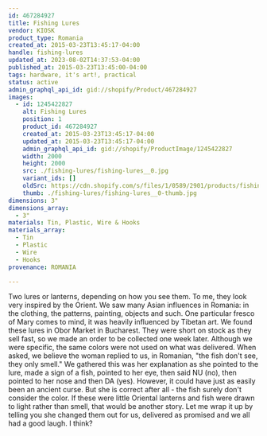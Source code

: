 ```yaml
---
id: 467284927
title: Fishing Lures
vendor: KIOSK
product_type: Romania
created_at: 2015-03-23T13:45:17-04:00
handle: fishing-lures
updated_at: 2023-08-02T14:37:53-04:00
published_at: 2015-03-23T13:45:00-04:00
tags: hardware, it's art!, practical
status: active
admin_graphql_api_id: gid://shopify/Product/467284927
images:
  - id: 1245422827
    alt: Fishing Lures
    position: 1
    product_id: 467284927
    created_at: 2015-03-23T13:45:17-04:00
    updated_at: 2015-03-23T13:45:17-04:00
    admin_graphql_api_id: gid://shopify/ProductImage/1245422827
    width: 2000
    height: 2000
    src: ./fishing-lures/fishing-lures__0.jpg
    variant_ids: []
    oldSrc: https://cdn.shopify.com/s/files/1/0589/2901/products/fishing_lures.jpeg?v=1427132717
    thumb: ./fishing-lures/fishing-lures__0-thumb.jpg
dimensions: 3"
dimensions_array:
  - 3"
materials: Tin, Plastic, Wire & Hooks
materials_array:
  - Tin
  - Plastic
  - Wire
  - Hooks
provenance: ROMANIA

---
```


Two lures or lanterns, depending on how you see them. To me, they look very inspired by the Orient. We saw many Asian influences in Romania: in the clothing, the patterns, painting, objects and such. One particular fresco of Mary comes to mind, it was heavily influenced by Tibetan art. We found these lures in Obor Market in Bucharest. They were short on stock as they sell fast, so we made an order to be collected one week later. Although we were specific, the same colors were not used on what was delivered. When asked, we believe the woman replied to us, in Romanian, "the fish don't see, they only smell." We gathered this was her explanation as she pointed to the lure, made a sign of a fish, pointed to her eye, then said NU (no), then pointed to her nose and then DA (yes). However, it could have just as easily been an ancient curse. But she is correct after all - the fish surely don't consider the color. If these were little Oriental lanterns and fish were drawn to light rather than smell, that would be another story. Let me wrap it up by telling you she changed them out for us, delivered as promised and we all had a good laugh. I think?